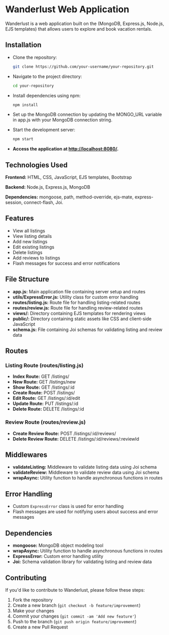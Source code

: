 # Wanderlust Web Application

Wanderlust is a web application built on the (MongoDB, Express.js, Node.js, EJS templates) that allows users to explore and book vacation rentals.

## Installation

- Clone the repository:
  ```sh
  git clone https://github.com/your-username/your-repository.git
  ```
- Navigate to the project directory:

  ```sh
  cd your-repository

  ```

- Install dependencies using npm:

  ```sh
  npm install

  ```

- Set up the MongoDB connection by updating the MONGO_URL variable in app.js with your MongoDB connection string.

- Start the development server:

  ```sh
  npm start

  ```

- **Access the application at [http://localhost:8080/](http://localhost:8080/).**

## Technologies Used

**Frontend:** HTML, CSS, JavaScript, EJS templates, Bootstrap

**Backend:** Node.js, Express.js, MongoDB

**Dependencies:** mongoose, path, method-override, ejs-mate, express-session, connect-flash, Joi.

## Features

- View all listings
- View listing details
- Add new listings
- Edit existing listings
- Delete listings
- Add reviews to listings
- Flash messages for success and error notifications

## File Structure

- **app.js:** Main application file containing server setup and routes
- **utils/ExpressError.js:** Utility class for custom error handling
- **routes/listing.js:** Route file for handling listing-related routes
- **routes/review.js:** Route file for handling review-related routes
- **views/:** Directory containing EJS templates for rendering views
- **public/:** Directory containing static assets like CSS and client-side JavaScript
- **schema.js:** File containing Joi schemas for validating listing and review data

## Routes

### Listing Route (routes/listing.js)

- **Index Route:** GET /listings/
- **New Route:** GET /listings/new
- **Show Route:** GET /listings/:id
- **Create Route:** POST /listings/
- **Edit Route:** GET /listings/:id/edit
- **Update Route:** PUT /listings/:id
- **Delete Route:** DELETE /listings/:id

### Review Route (routes/review.js)

- **Create Review Route:** POST /listings/:id/reviews/
- **Delete Review Route:** DELETE /listings/:id/reviews/:reviewId

## Middlewares

- **validateListing:** Middleware to validate listing data using Joi schema
- **validateReview:** Middleware to validate review data using Joi schema
- **wrapAsync:** Utility function to handle asynchronous functions in routes

## Error Handling

- Custom `ExpressError` class is used for error handling
- Flash messages are used for notifying users about success and error messages

## Dependencies

- **mongoose:** MongoDB object modeling tool
- **wrapAsync:** Utility function to handle asynchronous functions in routes
- **ExpressError:** Custom error handling utility
- **Joi:** Schema validation library for validating listing and review data

## Contributing

If you'd like to contribute to Wanderlust, please follow these steps:

1. Fork the repository
2. Create a new branch (`git checkout -b feature/improvement`)
3. Make your changes
4. Commit your changes (`git commit -am 'Add new feature'`)
5. Push to the branch (`git push origin feature/improvement`)
6. Create a new Pull Request
